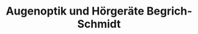 ---
title: "Augenoptik und Hörgeräte Begrich-Schmidt"
url: /rossleben-wiehe/augenoptik-und-hoergeraete-begrich-schmidt/
shop: Optiker
---